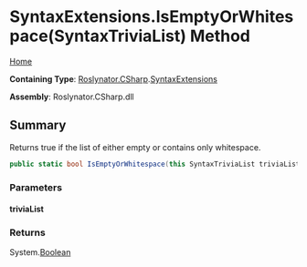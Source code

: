 <a name="_top"></a>

# SyntaxExtensions\.IsEmptyOrWhitespace\(SyntaxTriviaList\) Method

[Home](../../../../README.md#_top)

**Containing Type**: [Roslynator.CSharp](../../README.md#_top)\.[SyntaxExtensions](../README.md#_top)

**Assembly**: Roslynator\.CSharp\.dll

## Summary

Returns true if the list of either empty or contains only whitespace\.

```csharp
public static bool IsEmptyOrWhitespace(this SyntaxTriviaList triviaList)
```

### Parameters

#### triviaList

### Returns

System\.[Boolean](https://docs.microsoft.com/en-us/dotnet/api/system.boolean)

